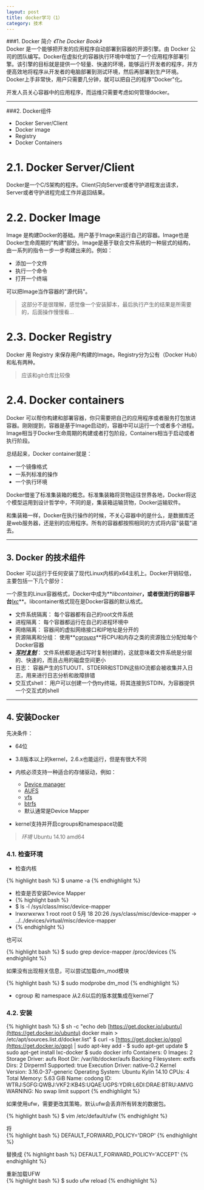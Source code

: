 ```yaml
---
layout: post
title: docker学习（1）
category: 技术 
---
```


###1. Docker 简介 _《The Docker Book》_<br>Docker 是一个能够把开发的应用程序自动部署到容器的开源引擎。由 Docker 公司的团队编写。Docker在虚拟化的容器执行环境中增加了一个应用程序部署引擎。该引擎的目标就是提供一个轻量、快速的环境，能够运行开发者的程序，并方便高效地将程序从开发者的电脑部署到测试环境，然后再部署到生产环境。Docker上手非常快，用户只需要几分钟，就可以把自己的程序"Docker"化。

开发人员关心容器中的应用程序，而运维只需要考虑如何管理docker。

--------------------------------------------------------------------------------

###2. Docker组件
- Docker Server/Client
- Docker image
- Registry
- Docker Containers

# 2.1. Docker Server/Client
Docker是一个C/S架构的程序。Client只向Server或者守护进程发出请求，Server或者守护进程完成工作并返回结果。

# 2.2. Docker Image
Image 是构建Docker的基础。用户基于Image来运行自己的容器。Image也是Docker生命周期的"构建"部分。Image是基于联合文件系统的一种层式的结构，由一系列的指令一步一步构建出来的。例如：
- 添加一个文件
- 执行一个命令
- 打开一个终端

可以把Image当作容器的"源代码"。

> 这部分不是很理解，感觉像一个安装脚本，最后执行产生的结果是所需要的，后面操作慢慢看...

# 2.3. Docker Registry
Docker 用 Registry 来保存用户构建的Image。Registry分为公有（Docker Hub）和私有两种。

> 应该和git仓库比较像

# 2.4. Docker containers
Docker 可以帮你构建和部署容器，你只需要把自己的应用程序或者服务打包放进容器。刚刚提到，容器是基于Image启动的，容器中可以运行一个或者多个进程。Image相当于Docker生命周期的构建或者打包阶段，Containers相当于启动或者执行阶段。

总结起来，Docker container就是：
- 一个镜像格式
- 一系列标准的操作
- 一个执行环境

Docker借鉴了标准集装箱的概念。标准集装箱将货物运往世界各地，Docker将这个模型运用到设计哲学中，不同的是，集装箱运输货物，Docker运输软件。

和集装箱一样，Docker在执行操作的时候，不关心容器中的是什么，是数据库还是web服务器，还是别的应用程序。所有的容器都按照相同的方式将内容"装载"进去。

--------------------------------------------------------------------------------

## 3. Docker 的技术组件
Docker 可以运行于任何安装了现代Linux内核的x64主机上。Docker开销较低，主要包括一下几个部分：

一个原生的Linux容器格式，Docker中成为**_libcontainer_**，或者很流行的容器平台**_[lxc](http://lxc.sourceforge.net)_**。libcontainer格式现在是Docker容器的默认格式。
- 文件系统隔离： 每个容器都有自己的root文件系统
- 进程隔离： 每个容器都运行在自己的进程环境中
- 网络隔离： 容器间的虚拟网络接口和IP地址是分开的
- 资源隔离和分组： 使用**_[cgroups](http://en.wikipedia.org/wiki/Cgroups)_**将CPU和内存之类的资源独立分配给每个Docker容器
- **_[写时复制](http://en.wikipedia.org/wiki/Copy-on-write)_**： 文件系统都是通过写时复制创建的，这就意味着文件系统是分层的、快速的，而且占用的磁盘空间更小
- 日志： 容器产生的STUOUT、STDERR和STDIN这些IO流都会被收集并入日志，用来进行日志分析和故障排错
- 交互式shell： 用户可以创建一个伪tty终端，将其连接到STDIN，为容器提供一个交互式的shell

--------------------------------------------------------------------------------

## 4. 安装Docker
先决条件：  
- 64位
- 3.8版本以上的kernel，2.6.x也能运行，但是有很大不同
- 内核必须支持一种适合的存储驱动，例如：
  - [Device manager](http://en.wikipedia.org/wiki/Device_manager)
  - [AUFS](http://en.wikipedia.org/wiki/Aufs)
  - [vfs](http://en.wikipedia.org/wiki/Virtual_file_system)
  - [btrfs](http://en.wikipedia.org/wiki/Btrfs)
  - 默认通常是Device Mapper

- kernel支持并开启cgroups和namespace功能

> _环境_ Ubuntu 14.10 amd64

### 4.1. 检查环境
- 检查内核

{% highlight bash %}  $ uname -a {% endhighlight %}  
- 检查是否安装Device Mapper
- {% highlight bash %}  
- $ ls -l /sys/class/misc/device-mapper
- lrwxrwxrwx 1 root root 0  5月 18 20:26 /sys/class/misc/device-mapper -> ../../devices/virtual/misc/device-mapper
- {% endhighlight %}  

也可以

{% highlight bash %}  $ sudo grep device-mapper /proc/devices {% endhighlight %}  

如果没有出现相关信息，可以尝试加载dm_mod模块

{% highlight bash %}  $ sudo modprobe dm_mod {% endhighlight %}  
- cgroup 和 namespace 从2.6以后的版本就集成在kernel了

### 4.2. 安装
{% highlight bash %}  $ sh -c "echo deb [https://get.docker.io/ubuntu](https://get.docker.io/ubuntu) docker main > /etc/apt/sources.list.d/docker.list" $ curl -s [https://get.docker.io/gpg](https://get.docker.io/gpg) | sudo apt-key add - $ sudo apt-get update $ sudo apt-get install lxc-docker $ sudo docker info Containers: 0 Images: 2 Storage Driver: aufs  Root Dir: /var/lib/docker/aufs  Backing Filesystem: extfs  Dirs: 2  Dirperm1 Supported: true Execution Driver: native-0.2 Kernel Version: 3.16.0-37-generic Operating System: Ubuntu Kylin 14.10 CPUs: 4 Total Memory: 5.63 GiB Name: codong ID: WTRJ:5GFG:QWBJ:VKF2:KB4S:UQAE:UGPS:YDIR:L6DI:DRAE:BTRU:AMVG WARNING: No swap limit support {% endhighlight %}  

如果使用ufw，需要更改其策略，默认ufw会丢弃所有转发的数据包。

{% highlight bash %}  $ vim /etc/default/ufw {% endhighlight %}  

将<br>{% highlight bash %}  DEFAULT_FORWARD_POLICY='DROP' {% endhighlight %}  

替换成 {% highlight bash %}  DEFAULT_FORWARD_POLICY='ACCEPT' {% endhighlight %}  

重新加载UFW<br>{% highlight bash %}  $ sudo ufw reload {% endhighlight %}  
